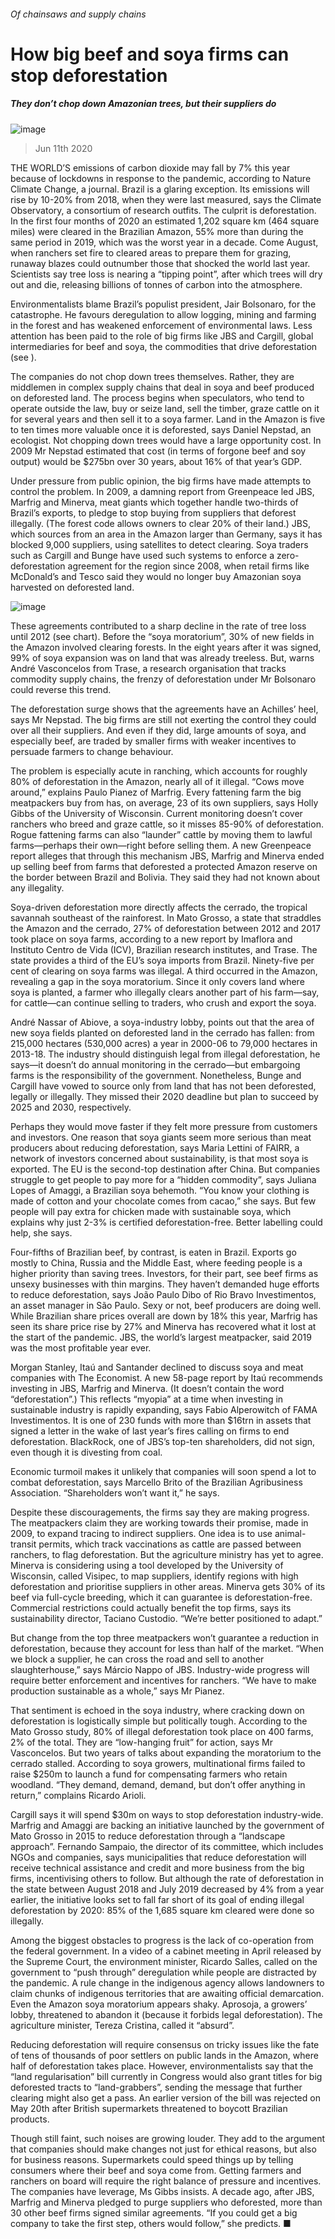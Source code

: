 ###### Of chainsaws and supply chains
# How big beef and soya firms can stop deforestation 
##### They don’t chop down Amazonian trees, but their suppliers do 
![image](images/20200613_AMP004_0.jpg) 
> Jun 11th 2020 
THE WORLD’S emissions of carbon dioxide may fall by 7% this year because of lockdowns in response to the pandemic, according to Nature Climate Change, a journal. Brazil is a glaring exception. Its emissions will rise by 10-20% from 2018, when they were last measured, says the Climate Observatory, a consortium of research outfits. The culprit is deforestation. In the first four months of 2020 an estimated 1,202 square km (464 square miles) were cleared in the Brazilian Amazon, 55% more than during the same period in 2019, which was the worst year in a decade. Come August, when ranchers set fire to cleared areas to prepare them for grazing, runaway blazes could outnumber those that shocked the world last year. Scientists say tree loss is nearing a “tipping point”, after which trees will dry out and die, releasing billions of tonnes of carbon into the atmosphere.
Environmentalists blame Brazil’s populist president, Jair Bolsonaro, for the catastrophe. He favours deregulation to allow logging, mining and farming in the forest and has weakened enforcement of environmental laws. Less attention has been paid to the role of big firms like JBS and Cargill, global intermediaries for beef and soya, the commodities that drive deforestation (see ). 

The companies do not chop down trees themselves. Rather, they are middlemen in complex supply chains that deal in soya and beef produced on deforested land. The process begins when speculators, who tend to operate outside the law, buy or seize land, sell the timber, graze cattle on it for several years and then sell it to a soya farmer. Land in the Amazon is five to ten times more valuable once it is deforested, says Daniel Nepstad, an ecologist. Not chopping down trees would have a large opportunity cost. In 2009 Mr Nepstad estimated that cost (in terms of forgone beef and soy output) would be $275bn over 30 years, about 16% of that year’s GDP.
Under pressure from public opinion, the big firms have made attempts to control the problem. In 2009, a damning report from Greenpeace led JBS, Marfrig and Minerva, meat giants which together handle two-thirds of Brazil’s exports, to pledge to stop buying from suppliers that deforest illegally. (The forest code allows owners to clear 20% of their land.) JBS, which sources from an area in the Amazon larger than Germany, says it has blocked 9,000 suppliers, using satellites to detect clearing. Soya traders such as Cargill and Bunge have used such systems to enforce a zero-deforestation agreement for the region since 2008, when retail firms like McDonald’s and Tesco said they would no longer buy Amazonian soya harvested on deforested land. 
![image](images/20200613_AMC899.png) 

These agreements contributed to a sharp decline in the rate of tree loss until 2012 (see chart). Before the “soya moratorium”, 30% of new fields in the Amazon involved clearing forests. In the eight years after it was signed, 99% of soya expansion was on land that was already treeless. But, warns André Vasconcelos from Trase, a research organisation that tracks commodity supply chains, the frenzy of deforestation under Mr Bolsonaro could reverse this trend. 
The deforestation surge shows that the agreements have an Achilles’ heel, says Mr Nepstad. The big firms are still not exerting the control they could over all their suppliers. And even if they did, large amounts of soya, and especially beef, are traded by smaller firms with weaker incentives to persuade farmers to change behaviour.
The problem is especially acute in ranching, which accounts for roughly 80% of deforestation in the Amazon, nearly all of it illegal. “Cows move around,” explains Paulo Pianez of Marfrig. Every fattening farm the big meatpackers buy from has, on average, 23 of its own suppliers, says Holly Gibbs of the University of Wisconsin. Current monitoring doesn’t cover ranchers who breed and graze cattle, so it misses 85-90% of deforestation. Rogue fattening farms can also “launder” cattle by moving them to lawful farms—perhaps their own—right before selling them. A new Greenpeace report alleges that through this mechanism JBS, Marfrig and Minerva ended up selling beef from farms that deforested a protected Amazon reserve on the border between Brazil and Bolivia. They said they had not known about any illegality.
Soya-driven deforestation more directly affects the cerrado, the tropical savannah southeast of the rainforest. In Mato Grosso, a state that straddles the Amazon and the cerrado, 27% of deforestation between 2012 and 2017 took place on soya farms, according to a new report by Imaflora and Instituto Centro de Vida (ICV), Brazilian research institutes, and Trase. The state provides a third of the EU’s soya imports from Brazil. Ninety-five per cent of clearing on soya farms was illegal. A third occurred in the Amazon, revealing a gap in the soya moratorium. Since it only covers land where soya is planted, a farmer who illegally clears another part of his farm—say, for cattle—can continue selling to traders, who crush and export the soya. 
André Nassar of Abiove, a soya-industry lobby, points out that the area of new soya fields planted on deforested land in the cerrado has fallen: from 215,000 hectares (530,000 acres) a year in 2000-06 to 79,000 hectares in 2013-18. The industry should distinguish legal from illegal deforestation, he says—it doesn’t do annual monitoring in the cerrado—but embargoing farms is the responsibility of the government. Nonetheless, Bunge and Cargill have vowed to source only from land that has not been deforested, legally or illegally. They missed their 2020 deadline but plan to succeed by 2025 and 2030, respectively. 
Perhaps they would move faster if they felt more pressure from customers and investors. One reason that soya giants seem more serious than meat producers about reducing deforestation, says Maria Lettini of FAIRR, a network of investors concerned about sustainability, is that most soya is exported. The EU is the second-top destination after China. But companies struggle to get people to pay more for a “hidden commodity”, says Juliana Lopes of Amaggi, a Brazilian soya behemoth. “You know your clothing is made of cotton and your chocolate comes from cacao,” she says. But few people will pay extra for chicken made with sustainable soya, which explains why just 2-3% is certified deforestation-free. Better labelling could help, she says.
Four-fifths of Brazilian beef, by contrast, is eaten in Brazil. Exports go mostly to China, Russia and the Middle East, where feeding people is a higher priority than saving trees. Investors, for their part, see beef firms as unsexy businesses with thin margins. They haven’t demanded huge efforts to reduce deforestation, says João Paulo Dibo of Rio Bravo Investimentos, an asset manager in São Paulo. Sexy or not, beef producers are doing well. While Brazilian share prices overall are down by 18% this year, Marfrig has seen its share price rise by 27% and Minerva has recovered what it lost at the start of the pandemic. JBS, the world’s largest meatpacker, said 2019 was the most profitable year ever.
Morgan Stanley, Itaú and Santander declined to discuss soya and meat companies with The Economist. A new 58-page report by Itaú recommends investing in JBS, Marfrig and Minerva. (It doesn’t contain the word “deforestation”.) This reflects “myopia” at a time when investing in sustainable industry is rapidly expanding, says Fabio Alperowitch of FAMA Investimentos. It is one of 230 funds with more than $16trn in assets that signed a letter in the wake of last year’s fires calling on firms to end deforestation. BlackRock, one of JBS’s top-ten shareholders, did not sign, even though it is divesting from coal. 
Economic turmoil makes it unlikely that companies will soon spend a lot to combat deforestation, says Marcello Brito of the Brazilian Agribusiness Association. “Shareholders won’t want it,” he says.
Despite these discouragements, the firms say they are making progress. The meatpackers claim they are working towards their promise, made in 2009, to expand tracing to indirect suppliers. One idea is to use animal-transit permits, which track vaccinations as cattle are passed between ranchers, to flag deforestation. But the agriculture ministry has yet to agree. Minerva is considering using a tool developed by the University of Wisconsin, called Visipec, to map suppliers, identify regions with high deforestation and prioritise suppliers in other areas. Minerva gets 30% of its beef via full-cycle breeding, which it can guarantee is deforestation-free. Commercial restrictions could actually benefit the top firms, says its sustainability director, Taciano Custodio. “We’re better positioned to adapt.”
But change from the top three meatpackers won’t guarantee a reduction in deforestation, because they account for less than half of the market. “When we block a supplier, he can cross the road and sell to another slaughterhouse,” says Márcio Nappo of JBS. Industry-wide progress will require better enforcement and incentives for ranchers. “We have to make production sustainable as a whole,” says Mr Pianez.
That sentiment is echoed in the soya industry, where cracking down on deforestation is logistically simple but politically tough. According to the Mato Grosso study, 80% of illegal deforestation took place on 400 farms, 2% of the total. They are “low-hanging fruit” for action, says Mr Vasconcelos. But two years of talks about expanding the moratorium to the cerrado stalled. According to soya growers, multinational firms failed to raise $250m to launch a fund for compensating farmers who retain woodland. “They demand, demand, demand, but don’t offer anything in return,” complains Ricardo Arioli.
Cargill says it will spend $30m on ways to stop deforestation industry-wide. Marfrig and Amaggi are backing an initiative launched by the government of Mato Grosso in 2015 to reduce deforestation through a “landscape approach”. Fernando Sampaio, the director of its committee, which includes NGOs and companies, says municipalities that reduce deforestation will receive technical assistance and credit and more business from the big firms, incentivising others to follow. But although the rate of deforestation in the state between August 2018 and July 2019 decreased by 4% from a year earlier, the initiative looks set to fall far short of its goal of ending illegal deforestation by 2020: 85% of the 1,685 square km cleared were done so illegally. 
Among the biggest obstacles to progress is the lack of co-operation from the federal government. In a video of a cabinet meeting in April released by the Supreme Court, the environment minister, Ricardo Salles, called on the government to “push through” deregulation while people are distracted by the pandemic. A rule change in the indigenous agency allows landowners to claim chunks of indigenous territories that are awaiting official demarcation. Even the Amazon soya moratorium appears shaky. Aprosoja, a growers’ lobby, threatened to abandon it (because it forbids legal deforestation). The agriculture minister, Tereza Cristina, called it “absurd”.
Reducing deforestation will require consensus on tricky issues like the fate of tens of thousands of poor settlers on public lands in the Amazon, where half of deforestation takes place. However, environmentalists say that the “land regularisation” bill currently in Congress would also grant titles for big deforested tracts to “land-grabbers”, sending the message that further clearing might also get a pass. An earlier version of the bill was rejected on May 20th after British supermarkets threatened to boycott Brazilian products.
Though still faint, such noises are growing louder. They add to the argument that companies should make changes not just for ethical reasons, but also for business reasons. Supermarkets could speed things up by telling consumers where their beef and soya come from. Getting farmers and ranchers on board will require the right balance of pressure and incentives. The companies have leverage, Ms Gibbs insists. A decade ago, after JBS, Marfrig and Minerva pledged to purge suppliers who deforested, more than 30 other beef firms signed similar agreements. “If you could get a big company to take the first step, others would follow,” she predicts. ■
